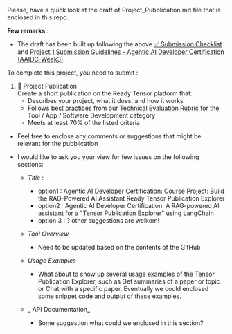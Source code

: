 
Please, have a  quick look at the draft of Project_Pubblication.md file that is enclosed in this repo.  

**Few remarks** : 
- The draft has been built up following the above [✅ Submission Checklist](https://app.readytensor.ai/publications/aaidc-module-1-project-foundations-of-agentic-ai-your-first-rag-assistant-4n07ViGCey0l)  and [Project 1 Submission Guidelines - Agentic AI Developer Certification (AAIDC-Week3)](https://app.readytensor.ai/publications/project-1-submission-guidelines-agentic-ai-developer-certification-aaidc-week3-BblNcQTBi5Os)  
 
To complete this project, you need to submit :  
1. 📝 Project Publication  
Create a short publication on the Ready Tensor platform that:
   - Describes your project, what it does, and how it works    
   - Follows best practices from our [Technical Evaluation Rubric](https://app.readytensor.ai/publications/WsaE5uxLBqnH) for the Tool / App /  Software Development category    
   - Meets at least 70% of the listed criteria    

- Feel free to enclose any comments or suggestions that might be relevant for the pubblication
  
- I would like to ask you your view for few issues on the following sections:
   - _Title_ :
      - option1 : Agentic AI Developer Certification: Course Project: Build the RAG-Powered AI Assistant Ready Tensor Publication Explorer
      - option2 : Agentic AI Developer Certification: A RAG-powered AI assistant for a "Tensor Publication Explorer" using LangChain
      - option 3 : ? other suggestions are welkom!
    
   - _Tool Overview_   
      - Need to be updated based on the contents of the GitHub  
        
  - _Usage Examples_  
      - What about to show up several usage examples of the Tensor Publication Explorer, such as Get summaries of a paper or topic or Chat with a specific paper.  Eventually we could enclosed some snippet code and output of these examples.   

  - _ API Documentation_
     - Some suggestion what could we enclosed in this section?   
  














